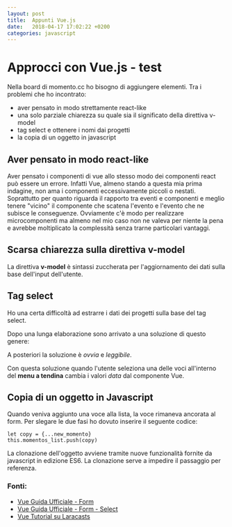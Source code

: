 ```yaml
---
layout: post
title:  Appunti Vue.js
date:   2018-04-17 17:02:22 +0200
categories: javascript
---
```


# Approcci con Vue.js - test

Nella board di momento.cc ho bisogno di aggiungere elementi.
Tra i problemi che ho incontrato:

- aver pensato in modo strettamente react-like
- una solo parziale chiarezza su quale sia il significato della direttiva v-model
- tag select e ottenere i nomi dai progetti
- la copia di un oggetto in javascript

## Aver pensato in modo react-like

Aver pensato i componenti di vue allo stesso modo dei componenti react può essere un errore.
Infatti Vue, almeno stando a questa mia prima indagine, non ama i componenti eccessivamente piccoli o nestati.
Soprattutto per quanto riguarda il rapporto tra eventi e componenti e meglio tenere "vicino" il componente che scatena l'evento e l'evento che ne subisce le conseguenze.
Ovviamente c'è modo per realizzare microcomponenti ma almeno nel mio caso non ne valeva per niente la pena e avrebbe moltiplicato la complessità senza trarne particolari vantaggi.

## Scarsa chiarezza sulla direttiva v-model

La direttiva **v-model** è sintassi zuccherata per l'aggiornamento dei dati sulla base dell'input dell'utente.

## Tag select

Ho una certa difficoltà ad estrarre i dati dei progetti sulla base del tag select.

Dopo una lunga elaborazione sono arrivato a una soluzione di questo genere:

<script src="https://gist.github.com/simonini/956552ed9b5f3a75daf6f31472e88a9f.js"></script>

A posteriori la soluzione è *ovvia* e *leggibile*.

Con questa soluzione quando l'utente seleziona una delle voci all'interno del **menu a tendina** cambia i valori *data* dal componente Vue.

## Copia di un oggetto in Javascript

Quando veniva aggiunto una voce alla lista, la voce rimaneva ancorata al form.
Per slegare le due fasi ho dovuto inserire il seguente codice:

    let copy = {...new_momento}
    this.momentos_list.push(copy)

La clonazione dell'oggetto avviene tramite nuove funzionalità fornite da javascript in edizione ES6.
La clonazione serve a impedire il passaggio per referenza.


### Fonti:

- [Vue Guida Ufficiale - Form](https://vuejs.org/v2/guide/forms.html)
- [Vue Guida Ufficiale - Form - Select](https://vuejs.org/v2/guide/forms.html#Select)
- [Vue Tutorial su Laracasts](https://laracasts.com/series/learn-vue-2-step-by-step/episodes/12)
